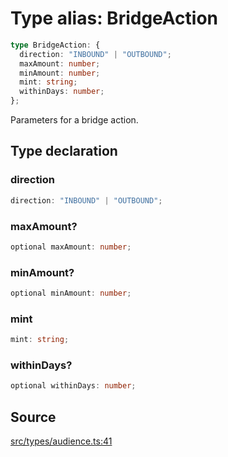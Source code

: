# Type alias: BridgeAction

```ts
type BridgeAction: {
  direction: "INBOUND" | "OUTBOUND";
  maxAmount: number;
  minAmount: number;
  mint: string;
  withinDays: number;
};
```

Parameters for a bridge action.

## Type declaration

### direction

```ts
direction: "INBOUND" | "OUTBOUND";
```

### maxAmount?

```ts
optional maxAmount: number;
```

### minAmount?

```ts
optional minAmount: number;
```

### mint

```ts
mint: string;
```

### withinDays?

```ts
optional withinDays: number;
```

## Source

[src/types/audience.ts:41](https://github.com/torque-labs/torque-ts-sdk/blob/35180ea2561c531d50df4b23b7bd32172a5fdc80/src/types/audience.ts#L41)
